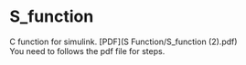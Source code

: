 # S_function
C function for simulink.
[PDF](S Function/S_function (2).pdf)  
You need to follows the pdf file for steps.
